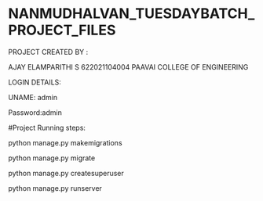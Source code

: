 # NANMUDHALVAN_TUESDAYBATCH_PROJECT_FILES

PROJECT CREATED BY : 

AJAY ELAMPARITHI S
622021104004
PAAVAI COLLEGE OF ENGINEERING


LOGIN DETAILS:


UNAME: admin


Password:admin




#Project Running steps:

python manage.py makemigrations

python manage.py migrate

python manage.py createsuperuser

python manage.py runserver
